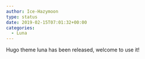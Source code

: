 ```yaml
---
author: Ice-Hazymoon
type: status
date: 2019-02-15T07:01:32+00:00
categories:
  - Luna
---
```


Hugo theme luna has been released, welcome to use it!